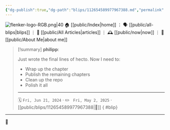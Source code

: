 ```yaml
---
{"dg-publish":true,"dg-path":"blips/112654589977967388.md","permalink":"/blips/112654589977967388/","title":"philipp on mastodon @ 2024-06-21","created":"2024-06-21T12:23:45","updated":"2025-05-02T08:50:44"}
---
```



<div class="transclusion internal-embed is-loaded"><div class="markdown-embed">




![flenker-logo-RGB.png|40](/img/user/attachments/flenker-logo-RGB.png)
🏠 [[public/Index\|home]]  ⋮ 🗣️ [[public/all-blips\|blips]] ⋮  📝 [[public/All Articles\|articles]]  ⋮ 🕰️ [[public/now\|now]] ⋮ 🪪 [[public/About Me\|about me]]


</div></div>


> [!summary] **philipp**:
>
> Just wrote the final lines of hecto. Now I need to:
> - Wrap up the chapter
> - Publish the remaining chapters
> - Clean up the repo
> - Polish it all
> - - -
>
> 🗓️ <code>Fri, Jun 21, 2024</code>  · ✏️ <code> Fri, May 2, 2025</code>  · [[public/blips/112654589977967388\|🔗]]
{ #blip}


- - -

 👾
